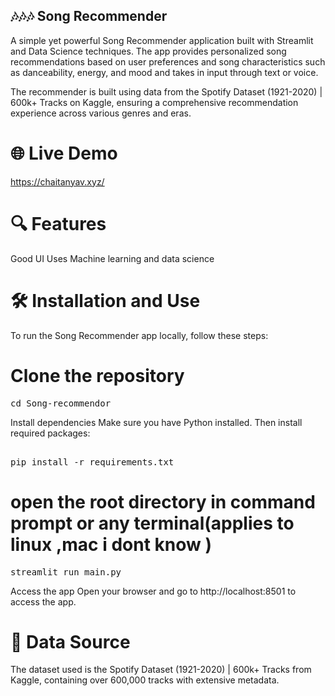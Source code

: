## 🎶🎶🎶 Song Recommender


A simple yet powerful Song Recommender application built with Streamlit and Data Science techniques. The app provides personalized song recommendations based on user preferences and song characteristics such as danceability, energy, and mood and takes in input through text or voice.

The recommender is built using data from the Spotify Dataset (1921-2020) | 600k+ Tracks on Kaggle, ensuring a comprehensive recommendation experience across various genres and eras.

# 🌐 Live Demo

https://chaitanyav.xyz/

# 🔍 Features
Good UI
Uses Machine learning and data science
# 🛠️ Installation and Use

To run the Song Recommender app locally, follow these steps:

# Clone the repository

<pre>
cd Song-recommendor
</pre>
Install dependencies Make sure you have Python installed. Then install required packages:
<pre>

pip install -r requirements.txt
</pre> 
# open the root directory in command prompt or any terminal(applies to linux ,mac i dont know )


<pre>
streamlit run main.py</pre>

Access the app Open your browser and go to http://localhost:8501 to access the app.



# 📂 Data Source
The dataset used is the Spotify Dataset (1921-2020) | 600k+ Tracks from Kaggle, containing over 600,000 tracks with extensive metadata. 
